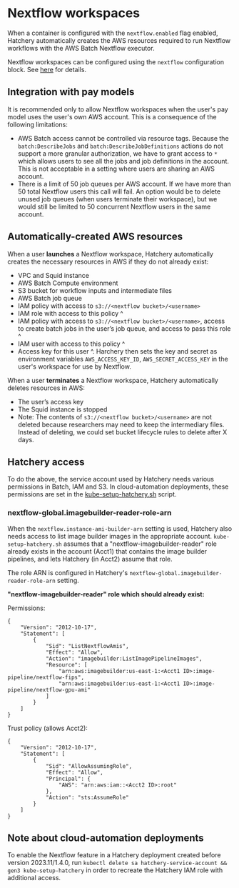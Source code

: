 # Nextflow workspaces

When a container is configured with the `nextflow.enabled` flag enabled, Hatchery automatically creates the AWS resources required to run Nextflow workflows with the AWS Batch Nextflow executor.

Nextflow workspaces can be configured using the `nextflow` configuration block. See [here](/doc/howto/configuration.md) for details.

## Integration with pay models

It is recommended only to allow Nextflow workspaces when the user's pay model uses the user's own AWS account. This is a consequence of the following limitations:
- AWS Batch access cannot be controlled via resource tags. Because the `batch:DescribeJobs` and `batch:DescribeJobDefinitions` actions do not support a more granular authorization, we have to grant access to `*` which allows users to see all the jobs and job definitions in the account. This is not acceptable in a setting where users are sharing an AWS account.
- There is a limit of 50 job queues per AWS account. If we have more than 50 total Nextflow users this call will fail. An option would be to delete unused job queues (when users terminate their workspace), but we would still be limited to 50 concurrent Nextflow users in the same account.

## Automatically-created AWS resources

When a user **launches** a Nextflow workspace, Hatchery automatically creates the necessary resources in AWS if they do not already exist:
- VPC and Squid instance
- AWS Batch Compute environment
- S3 bucket for workflow inputs and intermediate files
- AWS Batch job queue
- IAM policy with access to `s3://<nextflow bucket>/<username>`
- IAM role with access to this policy ^
- IAM policy with access to `s3://<nextflow bucket>/<username>`, access to create batch jobs in the user’s job queue, and access to pass this role ^
- IAM user with access to this policy ^
- Access key for this user ^. Harchery then sets the key and secret as environment variables `AWS_ACCESS_KEY_ID`, `AWS_SECRET_ACCESS_KEY` in the user's workspace for use by Nextflow.

When a user **terminates** a Nextflow workspace, Hatchery automatically deletes resources in AWS:
- The user’s access key
- The Squid instance is stopped
- Note: The contents of `s3://<nextflow bucket>/<username>` are not deleted because researchers may need to keep the intermediary files. Instead of deleting, we could set bucket lifecycle rules to delete after X days.

## Hatchery access

To do the above, the service account used by Hatchery needs various permissions in Batch, IAM and S3. In cloud-automation deployments, these permissions are set in the [kube-setup-hatchery.sh](https://github.com/uc-cdis/cloud-automation/blob/master/gen3/bin/kube-setup-hatchery.sh) script.

### nextflow-global.imagebuilder-reader-role-arn

When the `nextflow.instance-ami-builder-arn` setting is used, Hatchery also needs access to list image builder images in the appropriate account. `kube-setup-hatchery.sh` assumes that a "nextflow-imagebuilder-reader" role already exists in the account (Acct1) that contains the image builder pipelines, and lets Hatchery (in Acct2) assume that role.

The role ARN is configured in Hatchery's `nextflow-global.imagebuilder-reader-role-arn` setting.

**"nextflow-imagebuilder-reader" role which should already exist:**

Permissions:
```
{
    "Version": "2012-10-17",
    "Statement": [
        {
            "Sid": "ListNextflowAmis",
            "Effect": "Allow",
            "Action": "imagebuilder:ListImagePipelineImages",
            "Resource": [
                "arn:aws:imagebuilder:us-east-1:<Acct1 ID>:image-pipeline/nextflow-fips",
                "arn:aws:imagebuilder:us-east-1:<Acct1 ID>:image-pipeline/nextflow-gpu-ami"
            ]
        }
    ]
}
```

Trust policy (allows Acct2):
```
{
    "Version": "2012-10-17",
    "Statement": [
        {
            "Sid": "AllowAssumingRole",
            "Effect": "Allow",
            "Principal": {
                "AWS": "arn:aws:iam::<Acct2 ID>:root"
            },
            "Action": "sts:AssumeRole"
        }
    ]
}
```

## Note about cloud-automation deployments

To enable the Nextflow feature in a Hatchery deployment created before version 2023.11/1.4.0, run `kubectl delete sa hatchery-service-account && gen3 kube-setup-hatchery` in order to recreate the Hatchery IAM role with additional access.
